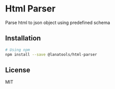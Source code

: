 # Html Parser

Parse html to json object using predefined schema

## Installation

```sh
# Using npm
npm install --save @lanatools/html-parser
```

## License

MIT
